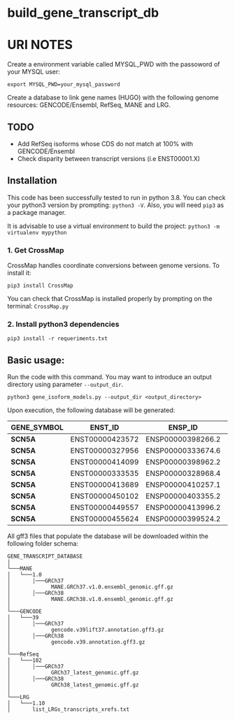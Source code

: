# build_gene_transcript_db

# URI NOTES

Create a environment variable called MYSQL_PWD with the passoword of your MYSQL user:

```
export MYSQL_PWD=your_mysql_password
```

Create a database to link gene names (HUGO) with the following genome resources: GENCODE/Ensembl, RefSeq, MANE and LRG.

## TODO
* Add RefSeq isoforms whose CDS do not match at 100% with GENCODE/Ensembl
* Check disparity between transcript versions (i.e ENST00001.X)

## Installation
This code has been successfully tested to run in python 3.8.
You can check your python3 version by prompting: `python3 -V`.
Also, you will need `pip3` as a package manager.

It is advisable to use a virtual environment to build the project:
`python3 -m virtualenv mypython`

### 1. Get CrossMap

CrossMap handles coordinate conversions between genome versions.
To install it:

`pip3 install CrossMap`

You can check that CrossMap is installed properly by prompting on the terminal: `CrossMap.py`

### 2. Install python3 dependencies
`pip3 install -r requeriments.txt`

## Basic usage:
Run the code with this command. You may want to introduce an output directory using parameter `--output_dir`.

`python3 gene_isoform_models.py --output_dir <output_directory>`

Upon execution, the following database will be generated:

| **GENE_SYMBOL** | **ENST_ID**     | **ENSP_ID**       | **REFSEQ_CDS_COMPLETE** | **REFSEQ_PROTEIN_ID** | **MANE_SELECT** | **MANE_PLUS_CLINICAL** | **LRG_ID** | **LRG_TRANSCRIPT** |
|-----------------|-----------------|-------------------|-------------------------|-----------------------|-----------------|------------------------|------------|--------------------|
| **SCN5A**       | ENST00000423572 | ENSP00000398266.2 | NM_000335.5             | NP_000326.2           | NM_000335.5     | .                      | LRG_289    | t2                 |
| **SCN5A**       | ENST00000327956 | ENSP00000333674.6 |                         | NP_000326.2           | .               | .                      | .          | .                  |
| **SCN5A**       | ENST00000414099 | ENSP00000398962.2 | NM_001099405.2          | NP_000326.2           | .               | .                      | .          | .                  |
| **SCN5A**       | ENST00000333535 | ENSP00000328968.4 | NM_198056.3             | NP_000326.2           | .               | .                      | LRG_289    | t1                 |
| **SCN5A**       | ENST00000413689 | ENSP00000410257.1 | NM_001099404.2          | NP_000326.2           | .               | NM_001099404.2         | LRG_289    | t3                 |
| **SCN5A**       | ENST00000450102 | ENSP00000403355.2 | NM_001160161.2          | NP_000326.2           | .               | .                      | .          | .                  |
| **SCN5A**       | ENST00000449557 | ENSP00000413996.2 |                         | NP_000326.2           | .               | .                      | .          | .                  |
| **SCN5A**       | ENST00000455624 | ENSP00000399524.2 | NM_001160160.2          | NP_000326.2           | .               | .                      | .          | .                  |


All gff3 files that populate the database will be downloaded within the following folder schema:

```
GENE_TRANSCRIPT_DATABASE
│
└───MANE
│   └───1.0
│       │───GRCh37
│             MANE.GRCh37.v1.0.ensembl_genomic.gff.gz
│       │───GRCh38
│             MANE.GRCh38.v1.0.ensembl_genomic.gff.gz
│
└───GENCODE
│   └───39
│       │───GRCh37
│             gencode.v39lift37.annotation.gff3.gz
│       │───GRCh38
│             gencode.v39.annotation.gff3.gz
│
└───RefSeq
│   └───102
│       │───GRCh37
│             GRCh37_latest_genomic.gff.gz
│       │───GRCh38
│             GRCh38_latest_genomic.gff.gz
│
└───LRG
│   └───1.10
│       list_LRGs_transcripts_xrefs.txt
```
